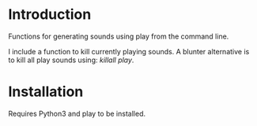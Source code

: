 # Introduction
Functions for generating sounds using play from the command line.

I include a function to kill currently playing sounds. A blunter alternative is to kill all play sounds using: *killall play*.

# Installation
Requires Python3 and play to be installed.


